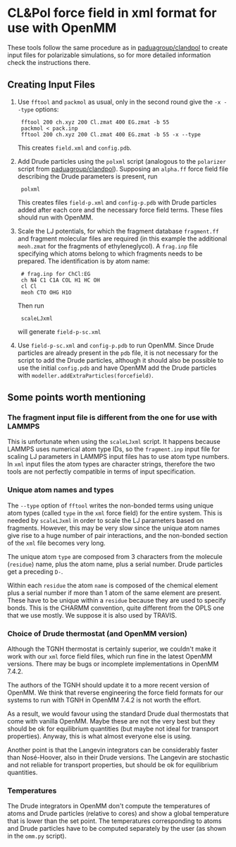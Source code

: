 # CL&Pol force field in xml format for use with OpenMM

These tools follow the same procedure as in [paduagroup/clandpol](https://github.com/paduagroup/clandpol) to create input files for polarizable simulations, so for more detailed information check the instructions there.

## Creating Input Files

1. Use `fftool` and `packmol` as usual, only in the second round give the `-x --type` options:

        fftool 200 ch.xyz 200 Cl.zmat 400 EG.zmat -b 55
        packmol < pack.inp
        fftool 200 ch.xyz 200 Cl.zmat 400 EG.zmat -b 55 -x --type

    This creates `field.xml` and `config.pdb`.

2. Add Drude particles using the `polxml` script (analogous to the `polarizer` script from [paduagroup/clandpol](https://github.com/paduagroup/clandpol)). Supposing an `alpha.ff` force field file describing the Drude parameters is present, run

        polxml

    This  creates files `field-p.xml` and `config-p.pdb` with Drude particles added after each core and the necessary force field terms. These files should run with OpenMM.

3. Scale the LJ potentials, for which the fragment database `fragment.ff` and fragment molecular files are required (in this example the additional `meoh.zmat` for the fragments of ethyleneglycol). A `frag.inp` file specifying which atoms belong to which fragments needs to be prepared. The identification is by atom name:

        # frag.inp for ChCl:EG
        ch N4 C1 C1A COL H1 HC OH
        cl Cl 
        meoh CTO OHG H1O

    Then run

        scaleLJxml

    will generate `field-p-sc.xml`

4. Use `field-p-sc.xml` and `config-p.pdb` to run OpenMM. Since Drude particles are already present in the `pdb` file, it is not necessary for the script to add the Drude particles, although it should also be possible to use the initial `config.pdb` and have OpenMM add the Drude particles with `modeller.addExtraParticles(forcefield)`.


## Some points worth mentioning

### The fragment input file is different from the one for use with LAMMPS

This is unfortunate when using the `scaleLJxml` script. It happens because LAMMPS uses numerical atom type IDs, so the `fragment.inp` input file for scaling LJ parameters in LAMMPS input files has to use atom type numbers. In `xml` input files the atom types are character strings, therefore the two tools are not perfectly compatible in terms of input specification. 


### Unique atom names and types

The `--type` option of `fftool` writes the non-bonded terms using unique atom types (called `type` in the `xml` force field) for the entire system. This is needed by `scaleLJxml` in order to scale the LJ parameters based on fragments. However, this may be very slow since the unique atom names give rise to a huge number of pair interactions, and the non-bonded section of the `xml` file becomes very long.

The unique atom `type` are composed from 3 characters from the molecule (`residue`) name, plus the atom name, plus a serial number. Drude particles get a preceding `D-`.

Within each `residue` the atom `name` is composed of the chemical element plus a serial number if more than 1 atom of the same element are present. These have to be unique within a `residue` because they are used to specify bonds. This is the CHARMM convention, quite different from the OPLS one that we use mostly. We suppose it is also used by TRAVIS.


### Choice of Drude thermostat (and OpenMM version) 

Although the TGNH thermostat is certainly superior, we couldn't make it work with our `xml` force field files, which run fine in the latest OpenMM versions. There may be bugs or incomplete implementations in OpenMM 7.4.2.

The authors of the TGNH should update it to a more recent version of OpenMM. We think that reverse engineering the force field formats for our systems to run with TGNH in OpenMM 7.4.2 is not worth the effort.

As a result, we would favour using the standard Drude dual thermostats that come with vanilla OpenMM. Maybe these are not the very best but they should be ok for equilibrium quantities (but maybe not ideal for transport properties). Anyway, this is what almost everyone else is using.

Another point is that the Langevin integrators can be considerably faster than Nosé-Hoover, also in their Drude versions. The Langevin are stochastic and not reliable for transport properties, but should be ok for equilibrium quantities.


### Temperatures

The Drude integrators in OpenMM don't compute the temperatures of atoms and Drude particles (relative to cores) and show a global temperature that is lower than the set point. The temperatures corresponding to atoms and Drude particles have to be computed separately by the user (as shown in the `omm.py` script).


